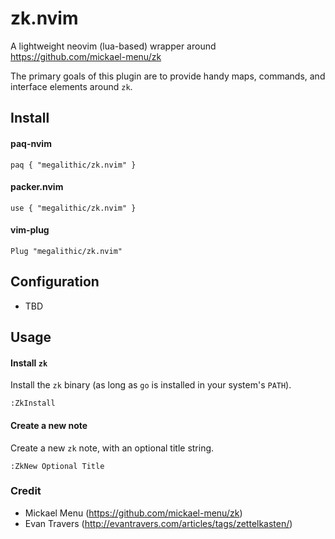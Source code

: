 # zk.nvim

A lightweight neovim (lua-based) wrapper around https://github.com/mickael-menu/zk

The primary goals of this plugin are to provide handy maps, commands, and
interface elements around `zk`. 


## Install

#### paq-nvim

`paq { "megalithic/zk.nvim" }`

#### packer.nvim

`use { "megalithic/zk.nvim" }`

#### vim-plug

`Plug "megalithic/zk.nvim"`


## Configuration

- TBD


## Usage


#### Install `zk`

Install the `zk` binary (as long as `go` is installed in your system's `PATH`).

```viml
:ZkInstall
```


#### Create a new note

Create a new `zk` note, with an optional title string.

```viml
:ZkNew Optional Title
```

### Credit

- Mickael Menu (https://github.com/mickael-menu/zk)
- Evan Travers (http://evantravers.com/articles/tags/zettelkasten/)

